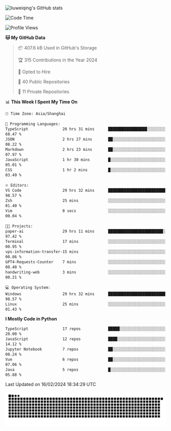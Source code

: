 ![liuweiqing's GitHub stats](https://github-readme-stats.vercel.app/api?username=14790897&show_icons=true&locale=cn&include_all_commits=true&count_private=true)

<!--START_SECTION:waka-->
![Code Time](http://img.shields.io/badge/Code%20Time-764%20hrs%2038%20mins-blue)

![Profile Views](http://img.shields.io/badge/Profile%20Views-1-blue)

**🐱 My GitHub Data** 

> 📦 407.6 kB Used in GitHub's Storage 
 > 
> 🏆 315 Contributions in the Year 2024
 > 
> 💼 Opted to Hire
 > 
> 📜 40 Public Repositories 
 > 
> 🔑 11 Private Repositories 
 > 
📊 **This Week I Spent My Time On** 

```text
🕑︎ Time Zone: Asia/Shanghai

💬 Programming Languages: 
TypeScript               20 hrs 31 mins      █████████████████░░░░░░░░   68.47 % 
JSON                     2 hrs 27 mins       ██░░░░░░░░░░░░░░░░░░░░░░░   08.22 % 
Markdown                 2 hrs 23 mins       ██░░░░░░░░░░░░░░░░░░░░░░░   07.97 % 
JavaScript               1 hr 30 mins        █░░░░░░░░░░░░░░░░░░░░░░░░   05.01 % 
CSS                      1 hr 2 mins         █░░░░░░░░░░░░░░░░░░░░░░░░   03.49 % 

🔥 Editors: 
VS Code                  29 hrs 32 mins      █████████████████████████   98.57 % 
Zsh                      25 mins             ░░░░░░░░░░░░░░░░░░░░░░░░░   01.40 % 
Vim                      0 secs              ░░░░░░░░░░░░░░░░░░░░░░░░░   00.04 % 

🐱‍💻 Projects: 
paper-ai                 29 hrs 11 mins      ████████████████████████░   97.42 % 
Terminal                 17 mins             ░░░░░░░░░░░░░░░░░░░░░░░░░   00.95 % 
vps-information-transfer-15 mins             ░░░░░░░░░░░░░░░░░░░░░░░░░   00.86 % 
GPT4-Requests-Counter    7 mins              ░░░░░░░░░░░░░░░░░░░░░░░░░   00.40 % 
handwriting-web          3 mins              ░░░░░░░░░░░░░░░░░░░░░░░░░   00.21 % 

💻 Operating System: 
Windows                  29 hrs 32 mins      █████████████████████████   98.57 % 
Linux                    25 mins             ░░░░░░░░░░░░░░░░░░░░░░░░░   01.43 % 
```

**I Mostly Code in Python** 

```text
TypeScript               17 repos            █████░░░░░░░░░░░░░░░░░░░░   20.00 % 
JavaScript               12 repos            ████░░░░░░░░░░░░░░░░░░░░░   14.12 % 
Jupyter Notebook         7 repos             ██░░░░░░░░░░░░░░░░░░░░░░░   08.24 % 
Vue                      6 repos             ██░░░░░░░░░░░░░░░░░░░░░░░   07.06 % 
Java                     5 repos             █░░░░░░░░░░░░░░░░░░░░░░░░   05.88 % 
```




 Last Updated on 16/02/2024 18:34:29 UTC
<!--END_SECTION:waka-->

<picture>
  <source media="(prefers-color-scheme: dark)" srcset="https://raw.githubusercontent.com/14790897/14790897/output/github-contribution-grid-snake-dark.svg" />
  <source media="(prefers-color-scheme: light)" srcset="https://raw.githubusercontent.com/14790897/14790897/output/github-contribution-grid-snake.svg" />
  <img alt="github-snake" src="https://raw.githubusercontent.com/14790897/14790897/output/github-contribution-grid-snake.svg" />
</picture>
